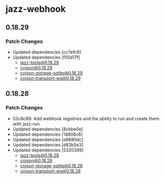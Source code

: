 # jazz-webhook

## 0.18.29

### Patch Changes

- Updated dependencies [cc7efc8]
- Updated dependencies [f55d17f]
  - jazz-tools@0.18.29
  - cojson@0.18.29
  - cojson-storage-sqlite@0.18.29
  - cojson-transport-ws@0.18.29

## 0.18.28

### Patch Changes

- 52c8c89: Add webhook registries and the ability to run and create them with jazz-run
- Updated dependencies [8cbbe0e]
- Updated dependencies [14806c8]
- Updated dependencies [e8880dc]
- Updated dependencies [d83b5e3]
- Updated dependencies [5320349]
  - jazz-tools@0.18.28
  - cojson@0.18.28
  - cojson-storage-sqlite@0.18.28
  - cojson-transport-ws@0.18.28
